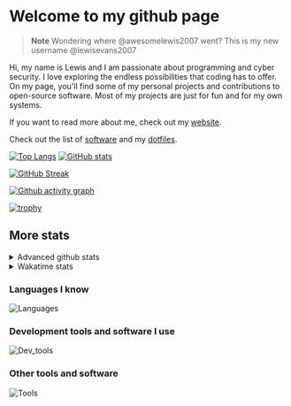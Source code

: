 # Welcome to my github page

> **Note**
> Wondering where @awesomelewis2007 went? This is my new username @lewisevans2007

Hi, my name is Lewis and I am passionate about programming and cyber security. I love exploring the endless possibilities that coding has to offer. On my page, you'll find some of my personal projects and contributions to open-source software. Most of my projects are just for fun and for my own systems.

If you want to read more about me, check out my [website](https://lewisevans2007.github.io/).

Check out the list of [software](https://github.com/lewisevans2007/lewisevans2007/blob/master/software.md) and my [dotfiles](https://github.com/lewisevans2007/dotfiles).

[![Top Langs](https://github-readme-stats.vercel.app/api/top-langs/?username=lewisevans2007&hide=html,css,jupyter%20notebook&langs_count=10&layout=donut&theme=transparent&exclude_repo=GPT-code-repository,Obsidian_vault)](https://github.com/anuraghazra/github-readme-stats) 
[![GitHub stats](https://github-readme-stats.vercel.app/api?username=lewisevans2007&show_icons=true&theme=transparent)](https://github.com/anuraghazra/github-readme-stats)

[![GitHub Streak](https://streak-stats.demolab.com?user=Awesomelewis2007&theme=transparent)](https://git.io/streak-stats)

[![Github activity graph](https://github-readme-activity-graph.vercel.app/graph?username=lewisevans2007&theme=github-compact&area=true)](https://github.com/ashutosh00710/github-readme-activity-graph)

[![trophy](https://github-profile-trophy.vercel.app/?username=lewisevans2007&theme=darkhub)](https://github.com/ryo-ma/github-profile-trophy)

## More stats
<details close>
<summary>Advanced github stats</summary>
<br>
  
![Metrics](https://raw.githubusercontent.com/lewisevans2007/lewisevans2007/master/github-metrics.svg)
  
</details>

<details close>
<summary>Wakatime stats</summary>
<br>

<!--START_SECTION:waka-->

```txt
JSON            2 hrs 27 mins   ████████▒░░░░░░░░░░░░░░░░   33.46 %
Python          1 hr 32 mins    █████▒░░░░░░░░░░░░░░░░░░░   20.93 %
Markdown        56 mins         ███▒░░░░░░░░░░░░░░░░░░░░░   12.74 %
mcfunction      41 mins         ██▒░░░░░░░░░░░░░░░░░░░░░░   09.37 %
Makefile        34 mins         ██░░░░░░░░░░░░░░░░░░░░░░░   07.90 %
Other           23 mins         █▒░░░░░░░░░░░░░░░░░░░░░░░   05.26 %
Go              8 mins          ▒░░░░░░░░░░░░░░░░░░░░░░░░   01.93 %
JavaScript      8 mins          ▒░░░░░░░░░░░░░░░░░░░░░░░░   01.86 %
HTML            5 mins          ▒░░░░░░░░░░░░░░░░░░░░░░░░   01.23 %
Julia           4 mins          ▒░░░░░░░░░░░░░░░░░░░░░░░░   01.00 %
D               4 mins          ▒░░░░░░░░░░░░░░░░░░░░░░░░   00.97 %
Java            3 mins          ▒░░░░░░░░░░░░░░░░░░░░░░░░   00.72 %
Haskell         2 mins          ░░░░░░░░░░░░░░░░░░░░░░░░░   00.63 %
Fortran         2 mins          ░░░░░░░░░░░░░░░░░░░░░░░░░   00.58 %
R               2 mins          ░░░░░░░░░░░░░░░░░░░░░░░░░   00.46 %
```

<!--END_SECTION:waka-->
</details>

### Languages I know
![Languages](https://skillicons.dev/icons?i=python,cpp,cs,c,javascript,nodejs,dotnet,bash,css,html,rust)
### Development tools and software I use
![Dev_tools](https://skillicons.dev/icons?i=git,docker,github,googlecloud,vscode,visualstudio,raspberrypi,linux,powershell,replit)
### Other tools and software
![Tools](https://skillicons.dev/icons?i=blender,ps,pr,ai,xd,figma)
